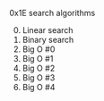 0x1E search algorithms

0. Linear search
1. Binary search
2. Big O #0
3. Big O #1
4. Big O #2
5. Big O #3
6. Big O #4

